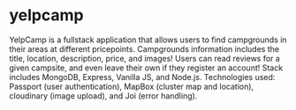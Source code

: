 # yelpcamp
YelpCamp is a fullstack application that allows users to find campgrounds in their areas at different pricepoints. 
Campgrounds information includes the title, location, description, price, and images!
Users can read reviews for a given campsite, and even leave their own if they register an account!
Stack includes MongoDB, Express, Vanilla JS, and Node.js.
Technologies used: Passport (user authentication), MapBox (cluster map and location), cloudinary (image upload), and Joi (error handling).
